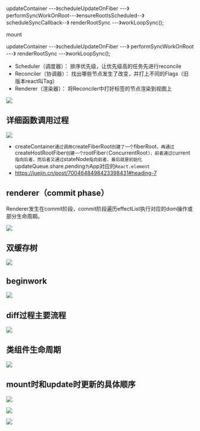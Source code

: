 

updateContainer ---》scheduleUpdateOnFiber ---》 performSyncWorkOnRoot---》ensureRootIsScheduled--》scheduleSyncCallback--》    renderRootSync ---》workLoopSync();



mount

updateContainer ---》scheduleUpdateOnFiber ---》 performSyncWorkOnRoot ---》  renderRootSync ---》workLoopSync();

- Scheduler（调度器）： 排序优先级，让优先级高的任务先进行reconcile
- Reconciler（协调器）： 找出哪些节点发生了改变，并打上不同的Flags（旧版本react叫Tag）
- Renderer（渲染器）： 将Reconciler中打好标签的节点渲染到视图上

![](https://raw.githubusercontent.com/Minyym/figure-bed/master/img/202302081153603.png)

## 详细函数调用过程

![](https://raw.githubusercontent.com/Minyym/figure-bed/master/img/202302081155434.png)

- createContainer`通过调用`createFiberRoot`创建了一个`fiberRoot`，再通过`createHostRootFiber`创建一个`rootFiber`(`ConcurrentRoot`)，前者通过`current`指向后者，而后者又通过`stateNode`指向前者，最后就是初始化`updateQueue.share.pending`为`App对应的`React.element`
- https://juejin.cn/post/7004648498423398431#heading-7

## renderer（commit phase）

Renderer发生在commit阶段，commit阶段遍历effectList执行对应的dom操作或部分生命周期。

![](https://raw.githubusercontent.com/Minyym/figure-bed/master/img/202302151824554.png)

## 双缓存树

![](https://raw.githubusercontent.com/Minyym/figure-bed/master/img/202302171747466.png)

## beginwork

![](https://raw.githubusercontent.com/Minyym/figure-bed/master/img/202302171754128.png)

## diff过程主要流程

![](https://raw.githubusercontent.com/Minyym/figure-bed/master/img/202302201438780.png)

## 类组件生命周期

![](https://raw.githubusercontent.com/Minyym/figure-bed/master/img/20230220181727.png)

## mount时和update时更新的具体顺序

![](https://raw.githubusercontent.com/Minyym/figure-bed/master/img/20230221102957.png)



![](https://raw.githubusercontent.com/Minyym/figure-bed/master/img/20230222111057.png)

![](https://raw.githubusercontent.com/Minyym/figure-bed/master/img/202302221111684.png)